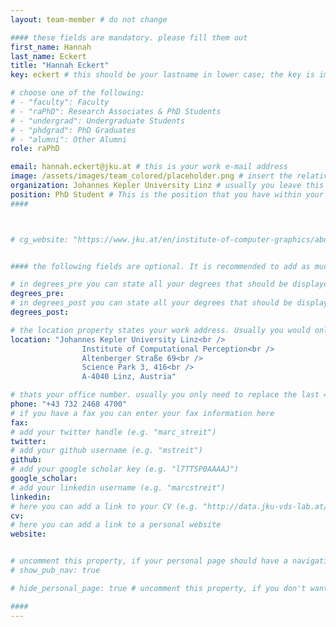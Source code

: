 ```yaml
---
layout: team-member # do not change

#### these fields are mandatory. please fill them out
first_name: Hannah
last_name: Eckert
title: "Hannah Eckert"
key: eckert # this should be your lastname in lower case; the key is important for publications or other listings that need to be linked to your profile. it needs to be unique (should there be someone else with the same lastname, please contact the admin)

# choose one of the following: 
# - "faculty": Faculty
# - "raPhD": Research Associates & PhD Students
# - "undergrad": Undergraduate Students
# - "phdgrad": PhD Graduates
# - "alumni": Other Alumni
role: raPhD

email: hannah.eckert@jku.at # this is your work e-mail address
image: /assets/images/team_colored/placeholder.png # insert the relative link to your profile image
organization: Johannes Kepler University Linz # usually you leave this unchanged, but if your have a different organization, feel free to change the property
position: PhD Student # This is the position that you have within your organization. e.g. "Project Assistant", "University Assistant", "Technical Support", "Student Research" (or whatever Marc tells you^^)
####



# cg_website: "https://www.jku.at/en/institute-of-computer-graphics/about-us/team/marc-streit/" # if you add this link, there won't be a local page for your profile, but you would be redirected to another website (usually you would link your profile in the cg website)ddddd


#### the following fields are optional. It is recommended to add as much information as possible, since otherwise your page would look empty ;)

# in degrees_pre you can state all your degrees that should be displayed in front of your name e.g. "Dr", "DI", "Prof" etc. (or a combination of several)
degrees_pre: 
# in degrees_post you can state all your degrees that should be displayed after your name e.g. "BSc", "MSc" etc. (or a combination of several)
degrees_post: 

# the location property states your work address. Usually you would only need to adjust the room number below i.e. change "0357" which is Marc's office to your own
location: "Johannes Kepler University Linz<br />
                Institute of Computational Perception<br />
                Altenberger Straße 69<br />
                Science Park 3, 416<br />
                A-4040 Linz, Austria"

# thats your office number. usually you only need to replace the last 4 numbers with your own extension i.e. replace "6635" (you can find the extension on the right top of your office phone)
phone: "+43 732 2468 4700"
# if you have a fax you can enter your fax information here
fax:
# add your twitter handle (e.g. "marc_streit")
twitter: 
# add your github username (e.g. "mstreit")
github: 
# add your google scholar key (e.g. "l7TTSP0AAAAJ")
google_scholar: 
# add your linkedin username (e.g. "marcstreit")
linkedin:
# here you can add a link to your CV (e.g. "http://data.jku-vds-lab.at/team/marc/cv_streit.pdf")
cv:
# here you can add a link to a personal website
website:


# uncomment this property, if your personal page should have a navigation for publications (i.e. if you have many publiations). usually you don't need this.
# show_pub_nav: true

# hide_personal_page: true # uncomment this property, if you don't want to link to a local personal page. usually you don't need this

####
---
```


